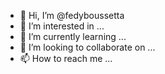 - 👋 Hi, I’m @fedyboussetta
- 👀 I’m interested in ...
- 🌱 I’m currently learning ...
- 💞️ I’m looking to collaborate on ...
- 📫 How to reach me ...

<!---
fedyboussetta/fedyboussetta is a ✨ special ✨ repository because its `README.md` (this file) appears on your GitHub profile.
You can click the Preview link to take a look at your changes.
--->

